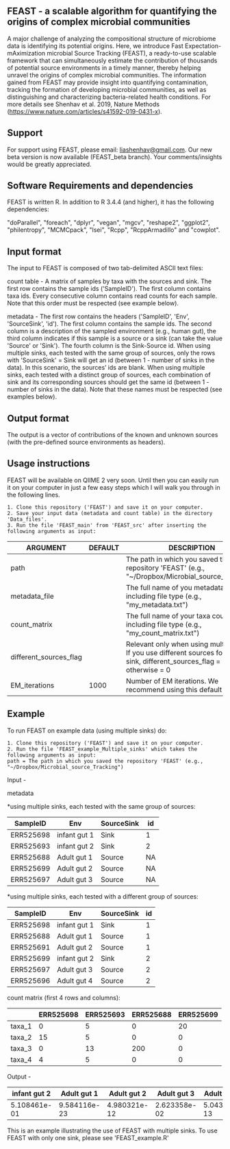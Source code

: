 FEAST - a scalable algorithm for quantifying the origins of complex microbial communities
-----------------------

A major challenge of analyzing the compositional structure of microbiome data is identifying its potential origins. Here, we introduce Fast Expectation-mAximization microbial Source Tracking (FEAST), a ready-to-use scalable framework that can simultaneously estimate the contribution of thousands of potential source environments in a timely manner, thereby helping unravel the origins of complex microbial communities. The information gained from FEAST may provide insight into quantifying contamination, tracking the formation of developing microbial communities, as well as distinguishing and characterizing bacteria-related health conditions.
For more details see Shenhav et al. 2019, Nature Methods (https://www.nature.com/articles/s41592-019-0431-x).

Support
-----------------------

For support using FEAST, please email: liashenhav@gmail.com. Our new beta version is now available (FEAST_beta branch). Your comments/insights would be greatly appreciated.


Software Requirements and dependencies
-----------------------

FEAST is written R. In addition to R 3.4.4 (and higher), it has the following dependencies:

"doParallel", "foreach",  "dplyr", "vegan", "mgcv", "reshape2", "ggplot2", "philentropy", "MCMCpack", "lsei", "Rcpp", "RcppArmadillo" and "cowplot".


Input format
-----------------------
The input to FEAST is composed of two tab-delimited ASCII text files:

count table  - A matrix of samples by taxa with the sources and sink. The first row contains the sample ids ('SampleID'). The first column contains taxa ids. Every consecutive column contains read counts for each sample. Note that this order must be respected (see example below).


metadata -  The first row contains the headers ('SampleID', 'Env', 'SourceSink', 'id'). The first column contains the sample ids. The second column is a description of the sampled environment (e.g., human gut), the third column indicates if this sample is a source or a sink (can take the value 'Source' or 'Sink'). The fourth column is the Sink-Source id.
When using multiple sinks, each tested with the same group of sources, only the rows with 'SourceSink' =  Sink will get an id (between 1 -  number of sinks in the data). In this scenario, the sources’ ids are blank.
When using multiple sinks, each tested with a distinct group of sources, each combination of sink and its corresponding sources should get the same id (between 1 -  number of sinks in the data).
Note that these names must be respected  (see examples below).




Output format
-----------------------

The output is a vector of contributions of the known and unknown sources (with the pre-defined source environments as headers).

Usage instructions
---------------------------

FEAST will be available on QIIME 2 very soon. Until then you can easily run it on your computer in just a few easy steps which I will walk you through in the following lines.


	1. Clone this repository ('FEAST') and save it on your computer.
	2. Save your input data (metadata and count table) in the directory 'Data_files'.
	3. Run the file 'FEAST_main' from 'FEAST_src' after inserting the following arguments as input:


| ARGUMENT | DEFAULT |DESCRIPTION |
| ------------- | ------------- |------------- |
| path  |   |The path in which you saved the repository 'FEAST' (e.g., "~/Dropbox/Microbial_source_Tracking") |
| metadata_file  |   |The full name of you metadata file, including file type (e.g., "my_metadata.txt") |
| count_matrix   |   |The full name of your taxa count matrix, including file type (e.g., "my_count_matrix.txt")  |
| different_sources_flag  |   |Relevant only when using multiple sinks. If you use different sources for each sink, different_sources_flag = 1, otherwise = 0 |
| EM_iterations  | 1000  |Number of EM iterations. We recommend using this default value.   |




Example
---------------------------

To run FEAST on example data (using multiple sinks) do:

	
	1. Clone this repository ('FEAST') and save it on your computer.
	2. Run the file 'FEAST_example_Multiple_sinks' which takes the following arguments as input:
	path = The path in which you saved the repository 'FEAST' (e.g., "~/Dropbox/Microbial_source_Tracking") 
	

Input - 

metadata

*using multiple sinks, each tested with the same group of sources:

| SampleID | Env |SourceSink | id |
| ------------- | ------------- |------------- |-------------|
| ERR525698  |  infant gut 1 | Sink | 1
| ERR525693  |  infant gut 2 | Sink | 2 |
| ERR525688   |  Adult gut 1 | Source| NA |
| ERR525699  |  Adult gut 2 | Source | NA |
| ERR525697  |  Adult gut 3 | Source | NA |


*using multiple sinks, each tested with a different group of sources:

| SampleID | Env |SourceSink | id |
| ------------- | ------------- |------------- |-------------|
| ERR525698  |  infant gut 1 | Sink | 1
| ERR525688   |  Adult gut 1 | Source| 1 |
| ERR525691  |  Adult gut 2 | Source | 1 |
| ERR525699  |  infant gut 2 | Sink | 2 |
| ERR525697  |  Adult gut 3 | Source | 2 |
| ERR525696  |  Adult gut 4 | Source | 2 |


count matrix (first 4 rows and columns):

| | ERR525698 |ERR525693 | ERR525688| ERR525699|
| ------------- | ------------- |------------- |------------- |------------- |
| taxa_1  |  0 | 5 | 0|20 |
| taxa_2  |  15 | 5 | 0|0 |
| taxa_3  |  0 | 13 | 200|0 |
| taxa_4  |  4 | 5 | 0|0 |

 

Output - 

| infant gut 2  |Adult gut 1 | Adult gut 2| Adult gut 3| Adult skin 1 |  Adult skin 2|  Adult skin 3| Soil 1 | Soil 2 | unknown|
| ------------- | ------------- |------------- |------------- |------------- |------------- |------------- |------------- |------------- |------------- |
|  5.108461e-01  |  9.584116e-23 | 4.980321e-12 | 2.623358e-02|5.043635e-13 | 8.213667e-59| 1.773058e-10 |  2.704118e-14 |  3.460067e-02 |  4.283196e-01 |



This is an example illustrating the use of FEAST with multiple sinks. To use FEAST with only one sink, please see 'FEAST_example.R'

